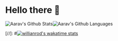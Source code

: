 # Hello there :wave: 
<img align="center" style="padding:0" src="https://github-readme-stats.vercel.app/api?username=skyguy-netizen&show_icons=true&count_private=true&include_all_commits=true&hide_border=true&theme=gruvbox" alt="Aarav's Github Stats"><img align="center" style="padding:0" src="https://github-readme-stats.vercel.app/api/top-langs/?username=skyguy-netizen&layout=compact&hide_border=true&bg_color=0D1117&text_color=F0F6FC" alt="Aarav's Github Languages">

[//]: #[![willianrod's wakatime stats](https://github-readme-stats.vercel.app/api/wakatime?username=skyguynetizen)](https://github.com/skyguy-netizen/github-readme-stats)

